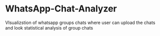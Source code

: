 # WhatsApp-Chat-Analyzer
VIsualizstion of whatsapp groups chats where user can upload the chats and look statistical analysis of group chats
